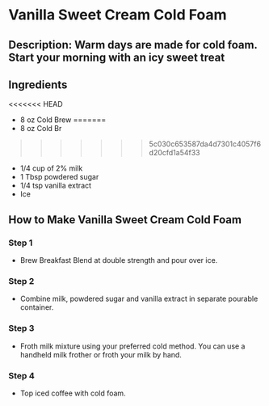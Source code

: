 # Vanilla Sweet Cream Cold Foam

## Description: Warm days are made for cold foam. Start your morning with an icy sweet treat

## Ingredients

<<<<<<< HEAD
- 8 oz Cold Brew
=======
- 8 oz Cold Br
>>>>>>> 5c030c653587da4d7301c4057f6d20cfd1a54f33
- 1/4 cup of 2% milk
- 1 Tbsp powdered sugar
- 1/4 tsp vanilla extract
- Ice

## How to Make Vanilla Sweet Cream Cold Foam

### Step 1

- Brew Breakfast Blend at double strength and pour over ice.

### Step 2

- Combine milk, powdered sugar and vanilla extract​ in separate pourable container.

### Step 3

- Froth milk mixture using your preferred cold method. You can use a handheld milk frother or froth your milk by hand.

### Step 4

- Top iced coffee with cold foam.
